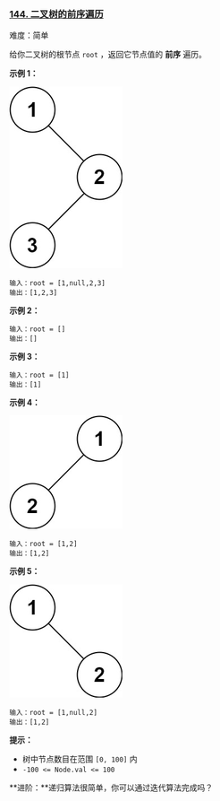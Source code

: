 ### [144\. 二叉树的前序遍历](https://leetcode.cn/problems/binary-tree-preorder-traversal/)

难度：简单

给你二叉树的根节点 `root` ，返回它节点值的 **前序** 遍历。

**示例 1：**

![](./assets/img/Question0144_1.jpg)

```
输入：root = [1,null,2,3]
输出：[1,2,3]
```

**示例 2：**

```
输入：root = []
输出：[]
```

**示例 3：**

```
输入：root = [1]
输出：[1]
```

**示例 4：**

![](./assets/img/Question0144_2.jpg)

```
输入：root = [1,2]
输出：[1,2]
```

**示例 5：**

![](./assets/img/Question0144_3.jpg)
```
输入：root = [1,null,2]
输出：[1,2]
```

**提示：**

-   树中节点数目在范围 `[0, 100]` 内
-   `-100 <= Node.val <= 100`

**进阶：**递归算法很简单，你可以通过迭代算法完成吗？

